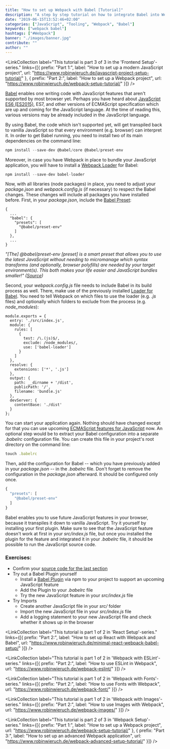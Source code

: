 ```yaml
---
title: "How to set up Webpack with Babel [Tutorial]"
description: "A step by step tutorial on how to integrate Babel into Webpack to access powerful JavaScript features (ES6, ES7, ES8, ES9) from the future ..."
date: "2019-06-15T13:52:46+02:00"
categories: ["JavaScript", "Tooling", "Webpack", "Babel"]
keywords: ["webpack babel"]
hashtags: ["#Webpack"]
banner: "./images/banner.jpg"
contribute: ""
author: ""
---
```


<Sponsorship />

<LinkCollection label="This tutorial is part 3 of 3 in the 'Frontend Setup'-series." links={[{ prefix: "Part 1:", label: "How to set up a modern JavaScript project", url: "https://www.robinwieruch.de/javascript-project-setup-tutorial/" }, { prefix: "Part 2:", label: "How to set up a Webpack project", url: "https://www.robinwieruch.de/webpack-setup-tutorial/" }]} />

[Babel](https://babeljs.io/) enables one writing code with JavaScript features that aren't supported by most browser yet. Perhaps you have heard about [JavaScript ES6 (ES2015)](https://babeljs.io/docs/learn-es2015/), ES7, and other versions of ECMAScript specification which are up and coming for the JavaScript language. At the time of reading this, various versions may be already included in the JavaScript language.

By using Babel, the code which isn't supported yet, will get transpiled back to vanilla JavaScript so that every environment (e.g. browser) can interpret it. In order to get Babel running, you need to install two of its main dependencies on the command line:

```javascript
npm install --save-dev @babel/core @babel/preset-env
```

Moreover, in case you have Webpack in place to bundle your JavaScript application, you will have to install a [Webpack Loader](https://webpack.js.org/loaders/) for Babel:

```javascript
npm install --save-dev babel-loader
```

Now, with all libraries (node packages) in place, you need to adjust your *package.json* and *webpack.config.js* (if necessary) to respect the Babel changes. These changes will include all packages you have installed before. First, in your *package.json*, include the [Babel Preset](https://babeljs.io/docs/en/presets):

```javascript{3,4,5,6,7}
{
  ...
  "babel": {
    "presets": [
      "@babel/preset-env"
    ]
  },
  ...
}
```

*"[The] @babel/preset-env [preset] is a smart preset that allows you to use the latest JavaScript without needing to micromanage which syntax transforms (and optionally, browser polyfills) are needed by your target environment(s). This both makes your life easier and JavaScript bundles smaller!" ([Source](https://babeljs.io/docs/en/babel-preset-env))*

Second, your *webpack.config.js* file needs to include Babel in its build process as well. There, make use of the previously installed [Loader for Babel](https://github.com/babel/babel-loader). You need to tell Webpack on which files to use the loader (e.g. *.js* files) and optionally which folders to exclude from the process (e.g. *node_modules*):

```javascript{3,4,5,6,7,8,9,10,11,12,13,14}
module.exports = {
  entry: './src/index.js',
  module: {
    rules: [
      {
        test: /\.(js)$/,
        exclude: /node_modules/,
        use: ['babel-loader']
      }
    ]
  },
  resolve: {
    extensions: ['*', '.js']
  },
  output: {
    path: __dirname + '/dist',
    publicPath: '/',
    filename: 'bundle.js'
  },
  devServer: {
    contentBase: './dist'
  }
};
```

You can start your application again. Nothing should have changed except for that you can use upcoming [ECMAScript features for JavaScript](https://github.com/tc39/proposals) now. An optional step would be to extract your Babel configuration into a separate *.babelrc* configuration file. You can create this file in your project's root directory on the command line:

```javascript
touch .babelrc
```

Then, add the configuration for Babel -- which you have previously added in your *package.json* -- in the *.babelrc* file. Don't forget to remove the configuration in the *package.json* afterward. It should be configured only once.

```javascript
{
  "presets": [
    "@babel/preset-env"
  ]
}
```

Babel enables you to use future JavaScript features in your browser, because it transpiles it down to vanilla JavaScript. Try it yourself by installing your first plugin. Make sure to see that the JavaScript feature doesn't work at first in your *src/index.js* file, but once you installed the plugin for the feature and integrated it in your *.babelrc* file, it should be possible to run the JavaScript source code.

### Exercises:

* Confirm your [source code for the last section](https://github.com/rwieruch/minimal-webpack-babel-setup)
* Try out a Babel Plugin yourself
  * Install a [Babel Plugin](https://babeljs.io/docs/en/plugins) via npm to your project to support an upcoming JavaScript feature
  * Add the Plugin to your *.babelrc* file
  * Try the new JavaScript feature in your *src/index.js* file
* Try Imports
  * Create another JavaScript file in your *src/* folder
  * Import the new JavaScript file in your *src/index.js* file
  * Add a logging statement to your new JavaScript file and check whether it shows up in the browser

<LinkCollection label="This tutorial is part 1 of 2 in 'React Setup'-series." links={[{ prefix: "Part 2:", label: "How to set up React with Webpack and Babel", url: "https://www.robinwieruch.de/minimal-react-webpack-babel-setup/" }]} />

<LinkCollection label="This tutorial is part 1 of 2 in 'Webpack with ESLint'-series." links={[{ prefix: "Part 2:", label: "How to use ESLint in Webpack", url: "https://www.robinwieruch.de/webpack-eslint/" }]} />

<LinkCollection label="This tutorial is part 1 of 2 in 'Webpack with Fonts'-series." links={[{ prefix: "Part 2:", label: "How to use Fonts with Webpack", url: "https://www.robinwieruch.de/webpack-font/" }]} />

<LinkCollection label="This tutorial is part 1 of 2 in 'Webpack with Images'-series." links={[{ prefix: "Part 2:", label: "How to use Images with Webpack", url: "https://www.robinwieruch.de/webpack-images/" }]} />

<LinkCollection label="This tutorial is part 2 of 3 in 'Webpack Setup'-series." links={[{ prefix: "Part 1:", label: "How to set up a Webpack project", url: "https://www.robinwieruch.de/webpack-setup-tutorial/" }, { prefix: "Part 3:", label: "How to set up an advanced Webpack application", url: "https://www.robinwieruch.de/webpack-advanced-setup-tutorial/" }]} />
